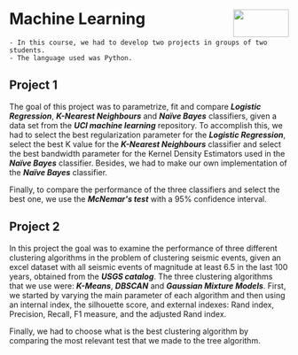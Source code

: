 # Machine Learning <img align="right" width="100" height="50" src="https://camo.githubusercontent.com/b2029ffe76b249d5bdd72d48611937651db6a96a/68747470733a2f2f692e696d6775722e636f6d2f4c304e4c616a582e706e67">

    - In this course, we had to develop two projects in groups of two students.
    - The language used was Python.

## Project 1

The goal of this project was to parametrize, fit and compare ***Logistic Regression***, ***K-Nearest Neighbours*** and ***Naïve Bayes*** classifiers, given a data set from the ***UCI machine learning*** repository. To accomplish this, we had to select the best regularization parameter for the ***Logistic Regression***, select the best K value for the ***K-Nearest Neighbours*** classifier and select the best bandwidth parameter for the Kernel Density Estimators used in the ***Naïve Bayes*** classifier. Besides, we had to make our own implementation of the ***Naïve Bayes*** classifier.

Finally, to compare the performance of the three classifiers and select the best one, we use the ***McNemar's test*** with a 95% confidence interval.

## Project 2

In this project the goal was to examine the performance of three different clustering algorithms in the problem of clustering seismic events, given an excel dataset with all seismic events of magnitude at least 6.5 in the last 100 years, obtained from the ***USGS catalog***. The three clustering algorithms that we use were: ***K-Means***, ***DBSCAN*** and ***Gaussian Mixture Models***. First, we started by varying the main parameter of each algorithm and then using an internal index, the silhouette score, and external indexes: Rand index, Precision, Recall, F1 measure, and the adjusted Rand index. 

Finally, we had to choose what is the best clustering algorithm by comparing the most relevant test that we made to the tree algorithm.
